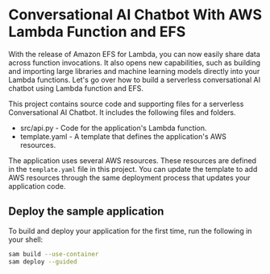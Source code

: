 # Conversational AI Chatbot With AWS Lambda Function and EFS

With the release of Amazon EFS for Lambda, you can now easily share data across function invocations. It also opens new capabilities, such as building and importing large libraries and machine learning models directly into your Lambda functions. Let's go over how to build a serverless conversational AI chatbot using Lambda function and EFS.

This project contains source code and supporting files for a serverless Conversational AI Chatbot. It includes the following files and folders.

- src/api.py - Code for the application's Lambda function.
- template.yaml - A template that defines the application's AWS resources.

The application uses several AWS resources. These resources are defined in the `template.yaml` file in this project. You can update the template to add AWS resources through the same deployment process that updates your application code.

## Deploy the sample application

To build and deploy your application for the first time, run the following in your shell:

```bash
sam build --use-container
sam deploy --guided
```


